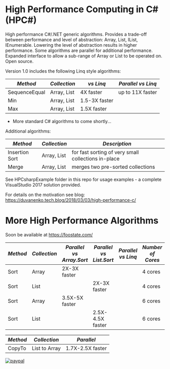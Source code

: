 # High Performance Computing in C# (HPC#)

High performance C#/.NET generic algorithms. Provides a trade-off between performance and level of abstraction: Array, List, IList, IEnumerable.
Lowering the level of abstraction results in higher performance. Some algorithms are parallel for additional performance.
Expanded interface to allow a sub-range of Array or List to be operated on. Open source.

Version 1.0 includes the following Linq style algorithms:

*Method*|*Collection*|*vs Linq*|*Parallel vs Linq*
--- | --- | --- | ---
SequenceEqual|Array, List|4X faster|up to 11X faster
Min|Array, List|1.5-3X faster
Max|Array, List|1.5X faster

- More standard C# algorithms to come shortly...

Additional algorithms:

*Method*|*Collection*|*Description*
--- | --- | ---
Insertion Sort|Array, List|for fast sorting of very small collections in-place
Merge|Array, List|merges two pre-sorted collections


See HPCsharpExample folder in this repo for usage examples - a complete VisualStudio 2017 solution provided.

For details on the motivation see blog:
https://duvanenko.tech.blog/2018/03/03/high-performance-c/

# More High Performance Algorithms
Soon be available at https://foostate.com/

*Method*|*Collection*|*Parallel vs Array.Sort*|*Parallel vs List.Sort*|*Parallel vs Linq*|*Number of Cores*
--- | --- | --- | --- | --- | ---
Sort|Array|2X-3X faster|||4 cores
Sort|List||2X-3X faster||4 cores
Sort|Array|3.5X-5X faster|||6 cores
Sort|List||2.5X-4.5X faster||6 cores

*Method*|*Collection*|*Parallel*
--- | --- | ---
CopyTo|List to Array|1.7X-2.5X faster



[![paypal](https://www.paypalobjects.com/en_US/i/btn/btn_donateCC_LG.gif)](https://www.paypal.com/cgi-bin/webscr?cmd=_s-xclick&hosted_button_id=LDD8L7UPAC7QL)
